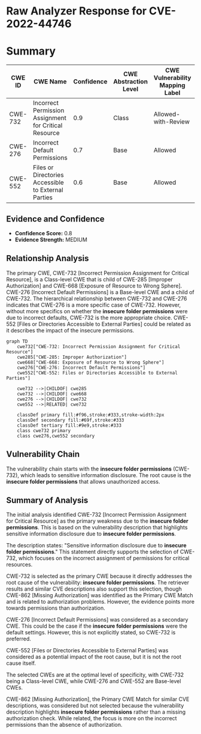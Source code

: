 # Raw Analyzer Response for CVE-2022-44746

# Summary
| CWE ID | CWE Name | Confidence | CWE Abstraction Level | CWE Vulnerability Mapping Label | CWE-Vulnerability Mapping Notes |
|---|---|---|---|---|---|
| CWE-732 | Incorrect Permission Assignment for Critical Resource | 0.9 | Class | Allowed-with-Review | Primary CWE |
| CWE-276 | Incorrect Default Permissions | 0.7 | Base | Allowed | Secondary Candidate |
| CWE-552 | Files or Directories Accessible to External Parties | 0.6 | Base | Allowed | Secondary Candidate |

## Evidence and Confidence

*   **Confidence Score:** 0.8
*   **Evidence Strength:** MEDIUM

## Relationship Analysis
The primary CWE, CWE-732 [Incorrect Permission Assignment for Critical Resource], is a Class-level CWE that is child of CWE-285 [Improper Authorization] and CWE-668 [Exposure of Resource to Wrong Sphere]. CWE-276 [Incorrect Default Permissions] is a Base-level CWE and a child of CWE-732. The hierarchical relationship between CWE-732 and CWE-276 indicates that CWE-276 is a more specific case of CWE-732. However, without more specifics on whether the **insecure folder permissions** were due to incorrect defaults, CWE-732 is the more appropriate choice. CWE-552 [Files or Directories Accessible to External Parties] could be related as it describes the impact of the insecure permissions.

```mermaid
graph TD
    cwe732["CWE-732: Incorrect Permission Assignment for Critical Resource"]
    cwe285["CWE-285: Improper Authorization"]
    cwe668["CWE-668: Exposure of Resource to Wrong Sphere"]
    cwe276["CWE-276: Incorrect Default Permissions"]
    cwe552["CWE-552: Files or Directories Accessible to External Parties"]

    cwe732 -->|CHILDOF| cwe285
    cwe732 -->|CHILDOF| cwe668
    cwe276 -->|CHILDOF| cwe732
    cwe552 -->|RELATED| cwe732

    classDef primary fill:#f96,stroke:#333,stroke-width:2px
    classDef secondary fill:#69f,stroke:#333
    classDef tertiary fill:#9e9,stroke:#333
    class cwe732 primary
    class cwe276,cwe552 secondary
```

## Vulnerability Chain
The vulnerability chain starts with the **insecure folder permissions** (CWE-732), which leads to sensitive information disclosure. The root cause is the **insecure folder permissions** that allows unauthorized access.

## Summary of Analysis
The initial analysis identified CWE-732 [Incorrect Permission Assignment for Critical Resource] as the primary weakness due to the **insecure folder permissions**. This is based on the vulnerability description that highlights sensitive information disclosure due to **insecure folder permissions**.

The description states: "Sensitive information disclosure due to **insecure folder permissions**." This statement directly supports the selection of CWE-732, which focuses on the incorrect assignment of permissions for critical resources.

CWE-732 is selected as the primary CWE because it directly addresses the root cause of the vulnerability: **insecure folder permissions**. The retriever results and similar CVE descriptions also support this selection, though CWE-862 [Missing Authorization] was identified as the Primary CWE Match and is related to authorization problems. However, the evidence points more towards permissions than authorization.

CWE-276 [Incorrect Default Permissions] was considered as a secondary CWE. This could be the case if the **insecure folder permissions** were the default settings. However, this is not explicitly stated, so CWE-732 is preferred.

CWE-552 [Files or Directories Accessible to External Parties] was considered as a potential impact of the root cause, but it is not the root cause itself.

The selected CWEs are at the optimal level of specificity, with CWE-732 being a Class-level CWE, while CWE-276 and CWE-552 are Base-level CWEs.

CWE-862 [Missing Authorization], the Primary CWE Match for similar CVE descriptions, was considered but not selected because the vulnerability description highlights **insecure folder permissions** rather than a missing authorization check. While related, the focus is more on the incorrect permissions than the absence of authorization.